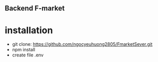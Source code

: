 ## Backend F-market 

# installation

- git clone: https://github.com/ngocyeuhuong2805/FmarketSever.git
- npm install
- create file .env
